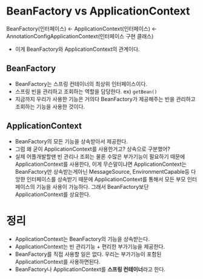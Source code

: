# BeanFactory vs ApplicationContext

BeanFactory(인터페이스) <- ApplicationContext(인터페이스) <- AnnotationConfigApplicationContext(인터페이스 구현 클래스)

- 이게 BeanFactory와 ApplicationContext의 관계이다.

## BeanFactory

- BeanFactory는 스프링 컨테이너의 최상위 인터페이스이다.
- 스프링 빈을 관리하고 조회하는 역할을 담당한다. ex) `getBean()`
- 지금까지 우리가 사용한 기능은 거의다 BeanFactory가 제공해주는 빈을 관리하고 조회하는 기능을 사용한 것이다.

## ApplicationContext

- BeanFactory의 모든 기능을 상속받아서 제공한다.
- 그럼 왜 굳이 ApplicationContext를 사용한거고? 상속으로 구분했어?
- 실제 어플개발할땐 빈 관리나 조회는 물론 수많은 부가기능이 필요하기 때문에 ApplicationContext를 사용한다, 이게 무슨말이냐면 ApplicationContext는 BeanFactory만 상속받는게아닌 MessageSource, EnvironmentCapable등 다앙햔 인터페이스를 상속받기 때문에 ApplicationContext를 통해서 모든 부모 인터페이스의 기능을 사용이 가능하다. 그래서 BeanFactory보단 ApplicationContext를 상요한다.

# 정리

- ApplicationContext는 BeanFactory의 기능을 상속받는다.
- ApplicationContext는 빈 관리기능 + 편리한 부가기능을 제공한다.
- BeanFactory를 직접 사용할 일은 없다. 우리는 부가기능이 포함된 ApplicationContext를 사용하면된다.
- BeanFactory나 ApplicationContext를 **스프링 컨테이너**라고 한다.
